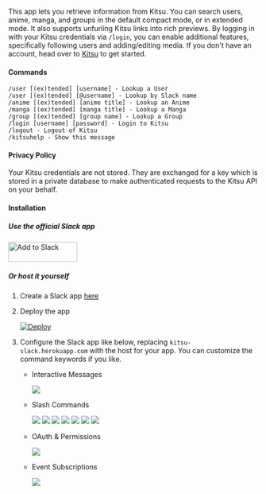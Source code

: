 This app lets you retrieve information from Kitsu. You can search users, anime, manga, and groups in the default compact mode, or in extended mode. It also supports unfurling Kitsu links into rich previews. By logging in with your Kitsu credentials via `/login`, you can enable additional features, specifically following users and adding/editing media. If you don't have an account, head over to [Kitsu](https://kitsu.io) to get started.

#### Commands

```
/user [(ex)tended] [username] - Lookup a User
/user [(ex)tended] [@username] - Lookup by Slack name
/anime [(ex)tended] [anime title] - Lookup an Anime
/manga [(ex)tended] [manga title] - Lookup a Manga
/group [(ex)tended] [group name] - Lookup a Group
/login [username] [password] - Login to Kitsu
/logout - Logout of Kitsu
/kitsuhelp - Show this message
```

#### Privacy Policy

Your Kitsu credentials are not stored. They are exchanged for a key which is stored in a private database to make authenticated requests to the Kitsu API on your behalf.

#### Installation

##### Use the official Slack app

<a href="https://slack.com/oauth/authorize?scope=commands,links:read,links:write&client_id=12303250033.57925979077"><img alt="Add to Slack" height="40" width="139" src="https://platform.slack-edge.com/img/add_to_slack.png" srcset="https://platform.slack-edge.com/img/add_to_slack.png 1x, https://platform.slack-edge.com/img/add_to_slack@2x.png 2x" /></a>

##### Or host it yourself

1. Create a Slack app [here](https://i.imgur.com/Zr8MCop.png)

2. Deploy the app

    [![Deploy](https://www.herokucdn.com/deploy/button.svg)](https://heroku.com/deploy)

3. Configure the Slack app like below, replacing `kitsu-slack.herokuapp.com` with the host for your app. You can customize the command keywords if you like.

    - Interactive Messages

        ![](https://i.imgur.com/ohdm2b5.png)

    - Slash Commands

        ![](https://i.imgur.com/Dg5Flab.png)
        ![](https://i.imgur.com/TibRYGI.png)
        ![](https://i.imgur.com/nhvEruS.png)
        ![](https://i.imgur.com/w7LtaPP.png)
        ![](https://i.imgur.com/m4O6mqT.png)
        ![](https://i.imgur.com/OweHviE.png)
        ![](https://i.imgur.com/8NSJXRF.png)

    - OAuth & Permissions

        ![](https://i.imgur.com/56G26Rj.png)

    - Event Subscriptions

        ![](https://i.imgur.com/DIxFkVc.png)
